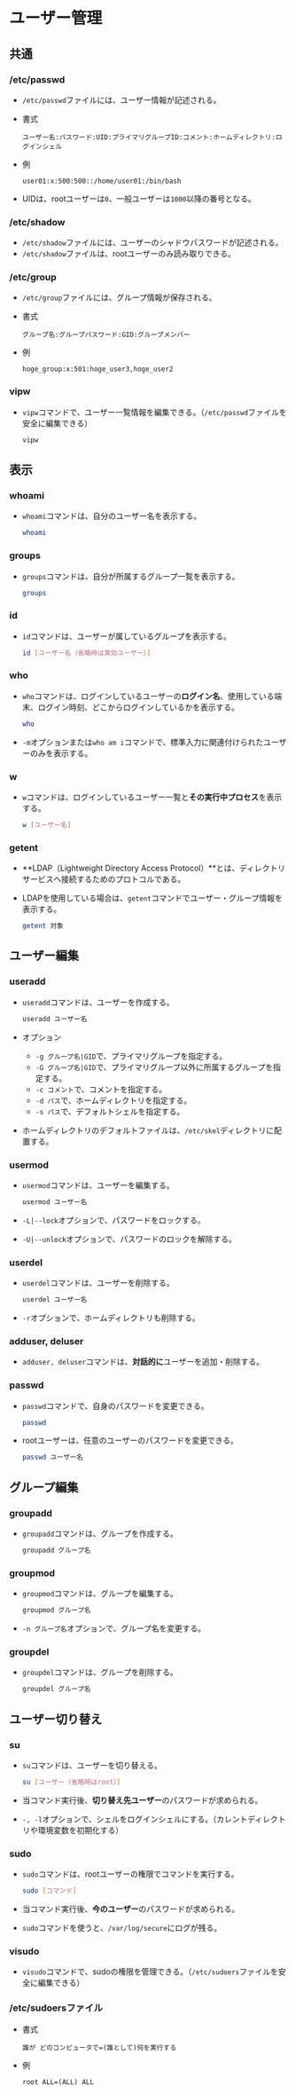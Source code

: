# ユーザー管理

## 共通

### /etc/passwd

- `/etc/passwd`ファイルには、ユーザー情報が記述される。

- 書式

  ```text
  ユーザー名:パスワード:UID:プライマリグループID:コメント:ホームディレクトリ:ログインシェル
  ```

- 例

  ```text
  user01:x:500:500::/home/user01:/bin/bash
  ```

- UIDは、rootユーザーは`0`、一般ユーザーは`1000`以降の番号となる。

### /etc/shadow

- `/etc/shadow`ファイルには、ユーザーのシャドウパスワードが記述される。
- `/etc/shadow`ファイルは、rootユーザーのみ読み取りできる。

### /etc/group

- `/etc/group`ファイルには、グループ情報が保存される。

- 書式

  ```text
  グループ名:グループパスワード:GID:グループメンバー
  ```

- 例

  ```text
  hoge_group:x:501:hoge_user3,hoge_user2
  ```

### vipw

- `vipw`コマンドで、ユーザー一覧情報を編集できる。（`/etc/passwd`ファイルを安全に編集できる）

  ```bash
  vipw
  ```

## 表示

### whoami

- `whoami`コマンドは、自分のユーザー名を表示する。

  ```bash
  whoami
  ```

### groups

- `groups`コマンドは、自分が所属するグループ一覧を表示する。

  ```bash
  groups
  ```

### id

- `id`コマンドは、ユーザーが属しているグループを表示する。

  ```bash
  id [ユーザー名（省略時は実効ユーザー）]
  ```

### who

- `who`コマンドは、ログインしているユーザーの**ログイン名**、使用している端末、ログイン時刻、どこからログインしているかを表示する。

  ```bash
  who
  ```

- `-m`オプションまたは`who am i`コマンドで、標準入力に関連付けられたユーザーのみを表示する。

### w

- `w`コマンドは、ログインしているユーザー一覧と**その実行中プロセス**を表示する。

  ```bash
  w [ユーザー名]
  ```

### getent

- **LDAP（Lightweight Directory Access Protocol）**とは、ディレクトリサービスへ接続するためのプロトコルである。

- LDAPを使用している場合は、`getent`コマンドでユーザー・グループ情報を表示する。

  ```bash
  getent 対象
  ```

## ユーザー編集

### useradd

- `useradd`コマンドは、ユーザーを作成する。

  ```bash
  useradd ユーザー名
  ```

- オプション
  - `-g グループ名|GID`で、プライマリグループを指定する。
  - `-G グループ名|GID`で、プライマリグループ以外に所属するグループを指定する。
  - `-c コメント`で、コメントを指定する。
  - `-d パス`で、ホームディレクトリを指定する。
  - `-s パス`で、デフォルトシェルを指定する。
- ホームディレクトリのデフォルトファイルは、`/etc/skel`ディレクトリに配置する。

### usermod

- `usermod`コマンドは、ユーザーを編集する。

  ```bash
  usermod ユーザー名
  ```

- `-L|--lock`オプションで、パスワードをロックする。

- `-U|--unlock`オプションで、パスワードのロックを解除する。

### userdel

- `userdel`コマンドは、ユーザーを削除する。

  ```bash
  userdel ユーザー名
  ```

- `-r`オプションで、ホームディレクトリも削除する。

### adduser, deluser

- `adduser, deluser`コマンドは、**対話的に**ユーザーを追加・削除する。

### passwd

- `passwd`コマンドで、自身のパスワードを変更できる。

  ```bash
  passwd
  ```

- rootユーザーは、任意のユーザーのパスワードを変更できる。

  ```bash
  passwd ユーザー名
  ```

## グループ編集

### groupadd

- `groupadd`コマンドは、グループを作成する。

  ```bash
  groupadd グループ名
  ```

### groupmod

- `groupmod`コマンドは、グループを編集する。

  ```bash
  groupmod グループ名
  ```

- `-n グループ名`オプションで、グループ名を変更する。

### groupdel

- `groupdel`コマンドは、グループを削除する。

  ```bash
  groupdel グループ名
  ```

## ユーザー切り替え

### su

- `su`コマンドは、ユーザーを切り替える。

  ```bash
  su [ユーザー（省略時はroot）]
  ```

- 当コマンド実行後、**切り替え先ユーザー**のパスワードが求められる。

- `-, -l`オプションで、シェルをログインシェルにする。（カレントディレクトリや環境変数を初期化する）

### sudo

- `sudo`コマンドは、rootユーザーの権限でコマンドを実行する。

  ```bash
  sudo [コマンド]
  ```

- 当コマンド実行後、**今のユーザー**のパスワードが求められる。

- `sudo`コマンドを使うと、`/var/log/secure`にログが残る。

### visudo

- `visudo`コマンドで、sudoの権限を管理できる。（`/etc/sudoers`ファイルを安全に編集できる）

### /etc/sudoersファイル

- 書式

  ```text
  誰が どのコンピュータで=(誰として)何を実行する
  ```

- 例

  ```text
  root ALL=(ALL) ALL
  ```
